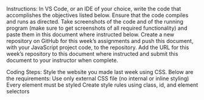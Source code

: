 Instructions: In VS Code, or an IDE of your choice, write the code that accomplishes the objectives listed below. Ensure that the code compiles and runs as directed. Take screenshots of the code and of the running program (make sure to get screenshots of all required functionality) and paste them in this document where instructed below. Create a new repository on GitHub for this week’s assignments and push this document, with your JavaScript project code, to the repository. Add the URL for this week’s repository to this document where instructed and submit this document to your instructor when complete.

Coding Steps:
Style the website you made last week using CSS. Below are the requirements:
Use only external CSS file (no internal or inline styling)
Every element must be styled
Create style rules using class, id, and element selectors
